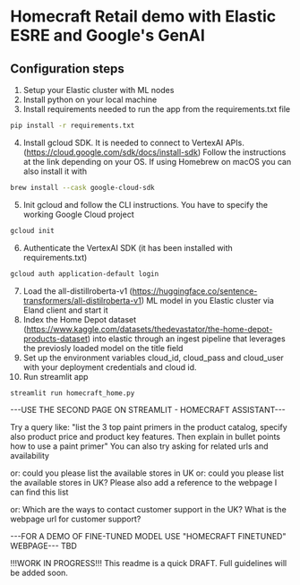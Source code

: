 # Homecraft Retail demo with Elastic ESRE and Google's GenAI


## Configuration steps

1. Setup your Elastic cluster with ML nodes
2. Install python on your local machine
3. Install requirements needed to run the app from the requirements.txt file

```bash
pip install -r requirements.txt 
```

4. Install gcloud SDK. It is needed to connect to VertexAI APIs. (https://cloud.google.com/sdk/docs/install-sdk)
   Follow the instructions at the link depending on your OS. If using Homebrew on macOS you can also install it with

 ```bash
brew install --cask google-cloud-sdk
```  

5. Init gcloud and follow the CLI instructions. You have to specify the working Google Cloud project

 ```bash
gcloud init
```  

6. Authenticate the VertexAI SDK (it has been installed with requirements.txt)

 ```bash
gcloud auth application-default login
```  

7. Load the all-distillroberta-v1 (https://huggingface.co/sentence-transformers/all-distilroberta-v1) ML model in you Elastic cluster via Eland client and start it
8. Index the Home Depot dataset (https://www.kaggle.com/datasets/thedevastator/the-home-depot-products-dataset) into elastic through an ingest pipeline that leverages the previosly loaded model on the title field
9. Set up the environment variables cloud_id, cloud_pass and cloud_user with your deployment credentials and cloud id.
10. Run streamlit app

 ```bash
streamlit run homecraft_home.py
```  
---USE THE SECOND PAGE ON STREAMLIT - HOMECRAFT ASSISTANT---

Try a query like: 
"list the 3 top paint primers in the product catalog, specify also product price and product key features. Then explain in bullet points how to use a paint primer"
You can also try asking for related urls and availability

or: could you please list the available stores in UK
or: could you please list the available stores in UK? Please also add a reference to the webpage I can find this list

or: Which are the ways to contact customer support in the UK? What is the webpage url for customer support?

---FOR A DEMO OF FINE-TUNED MODEL USE "HOMECRAFT FINETUNED" WEBPAGE---
TBD


!!!WORK IN PROGRESS!!! This readme is a quick DRAFT. Full guidelines will be added soon.
